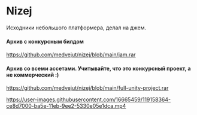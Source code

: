 # Nizej

Исходники небольшого платформера, делал на джем.

#### Архив с конкурсным билдом
https://github.com/medvejut/nizej/blob/main/jam.rar
#### Архив со всеми ассетами. Учитывайте, что это конкурсный проект, а не коммерческий :)
https://github.com/medvejut/nizej/blob/main/full-unity-project.rar

https://user-images.githubusercontent.com/16665459/119158364-ce8d7000-ba5e-11eb-9ee2-5330e05e1dca.mp4

